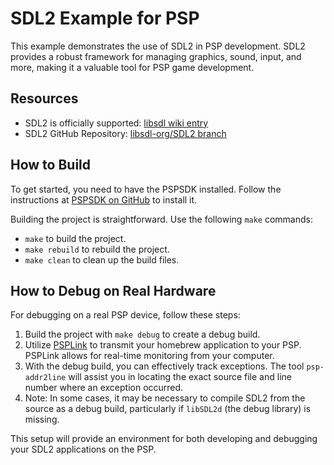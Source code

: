 # SDL2 Example for PSP

This example demonstrates the use of SDL2 in PSP development. SDL2 provides a robust framework for managing graphics, sound, input, and more, making it a valuable tool for PSP game development.

## Resources
- SDL2 is officially supported: [libsdl wiki entry](https://wiki.libsdl.org/SDL2/README/psp)
- SDL2 GitHub Repository: [libsdl-org/SDL2 branch](https://github.com/libsdl-org/SDL/tree/SDL2)

## How to Build

To get started, you need to have the PSPSDK installed. Follow the instructions at [PSPSDK on GitHub](https://github.com/pspdev/pspdev) to install it.

Building the project is straightforward. Use the following `make` commands:
- `make` to build the project.
- `make rebuild` to rebuild the project.
- `make clean` to clean up the build files.

## How to Debug on Real Hardware

For debugging on a real PSP device, follow these steps:

1. Build the project with `make debug` to create a debug build.
2. Utilize [PSPLink](http://pspdev.github.io/psplinkusb/) to transmit your homebrew application to your PSP. PSPLink allows for real-time monitoring from your computer.
3. With the debug build, you can effectively track exceptions. The tool `psp-addr2line` will assist you in locating the exact source file and line number where an exception occurred.
4. Note: In some cases, it may be necessary to compile SDL2 from the source as a debug build, particularly if `libSDL2d` (the debug library) is missing.

This setup will provide an environment for both developing and debugging your SDL2 applications on the PSP.
